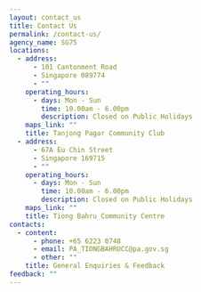 ```yaml
---
layout: contact_us
title: Contact Us
permalink: /contact-us/
agency_name: SG75
locations:
  - address:
      - 101 Cantonment Road
      - Singapore 089774
      - ""
    operating_hours:
      - days: Mon - Sun
        time: 10.00am - 6.00pm
        description: Closed on Public Holidays
    maps_link: ""
    title: Tanjong Pagar Community Club
  - address:
      - 67A Eu Chin Street
      - Singapore 169715
      - ""
    operating_hours:
      - days: Mon - Sun
        time: 10.00am - 6.00pm
        description: Closed on Public Holidays
    maps_link: ""
    title: Tiong Bahru Community Centre
contacts:
  - content:
      - phone: +65 6223 0748
      - email: PA_TIONGBAHRUCC@pa.gov.sg
      - other: ""
    title: General Enquiries & Feedback
feedback: ""
---
```

